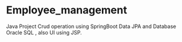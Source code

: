 # Employee_management 
 Java Project Crud operation using SpringBoot Data JPA and Database Oracle SQL , also UI using JSP.
